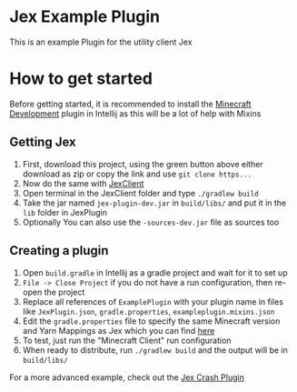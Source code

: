 # Jex Example Plugin
This is an example Plugin for the utility client Jex

# How to get started
Before getting started, it is recommended to install the [Minecraft Development](https://plugins.jetbrains.com/plugin/8327-minecraft-development) plugin in Intellij as this will be a lot of help with Mixins
## Getting Jex
1. First, download this project, using the green button above either download as zip or copy the link and use `git clone https...`
2. Now do the same with [JexClient](https://github.com/DustinRepo/JexClient)
3. Open terminal in the JexClient folder and type `./gradlew build`
4. Take the jar named `jex-plugin-dev.jar` in `build/libs/` and put it in the `lib` folder in JexPlugin
5. Optionally You can also use the `-sources-dev.jar` file as sources too
## Creating a plugin
1. Open `build.gradle` in Intellij as a gradle project and wait for it to set up
2. `File -> Close Project` if you do not have a run configuration, then re-open the project
3. Replace all references of `ExamplePlugin` with your plugin name in files like `JexPlugin.json`, `gradle.properties`, `exampleplugin.mixins.json`
4. Edit the `gradle.properties` file to specify the same Minecraft version and Yarn Mappings as Jex which you can find [here](https://github.com/DustinRepo/JexClient/blob/main/gradle.properties)
5. To test, just run the "Minecraft Client" run configuration
6. When ready to distribute, run `./gradlew build` and the output will be in `build/libs/`

For a more advanced example, check out the [Jex Crash Plugin](https://github.com/DustinRepo/JexCrashPlugin)